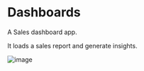 # Dashboards

A Sales dashboard app.

It loads a sales report and generate insights.

![image](https://user-images.githubusercontent.com/101231794/181934140-7f8e90d4-cb2c-4fe7-b34a-b21597b70e9a.png)

